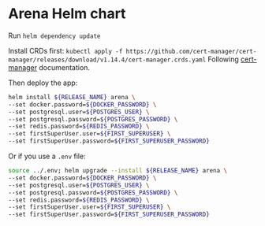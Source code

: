 # Arena Helm chart

Run `helm dependency update`

Install CRDs first: `kubectl apply -f https://github.com/cert-manager/cert-manager/releases/download/v1.14.4/cert-manager.crds.yaml`
Following [cert-manager](https://cert-manager.io/docs/installation/helm/#option-1-installing-crds-with-kubectl) documentation.

Then deploy the app:

```sh
helm install ${RELEASE_NAME} arena \
--set docker.password=${DOCKER_PASSWORD} \
--set postgresql.user=${POSTGRES_USER} \
--set postgresql.password=${POSTGRES_PASSWORD} \
--set redis.password=${REDIS_PASSWORD} \
--set firstSuperUser.user=${FIRST_SUPERUSER} \
--set firstSuperUser.password=${FIRST_SUPERUSER_PASSWORD}
```

Or if you use a `.env` file:

```sh
source ../.env; helm upgrade --install ${RELEASE_NAME} arena \
--set docker.password=${DOCKER_PASSWORD} \
--set postgresql.user=${POSTGRES_USER} \
--set postgresql.password=${POSTGRES_PASSWORD} \
--set redis.password=${REDIS_PASSWORD} \
--set firstSuperUser.user=${FIRST_SUPERUSER} \
--set firstSuperUser.password=${FIRST_SUPERUSER_PASSWORD}
```
